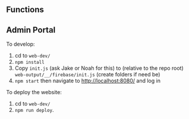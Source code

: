 ## Functions

## Admin Portal

To develop:
1. cd to `web-dev/`
2. `npm install`
3. Copy `init.js` (ask Jake or Noah for this) to (relative to the repo root) `web-output/__/firebase/init.js` (create folders if need be)
4. `npm start` then navigate to [http://localhost:8080/](http://localhost:8080/) and log in

To deploy the website:
1. cd to `web-dev/`
2. `npm run deploy`.
